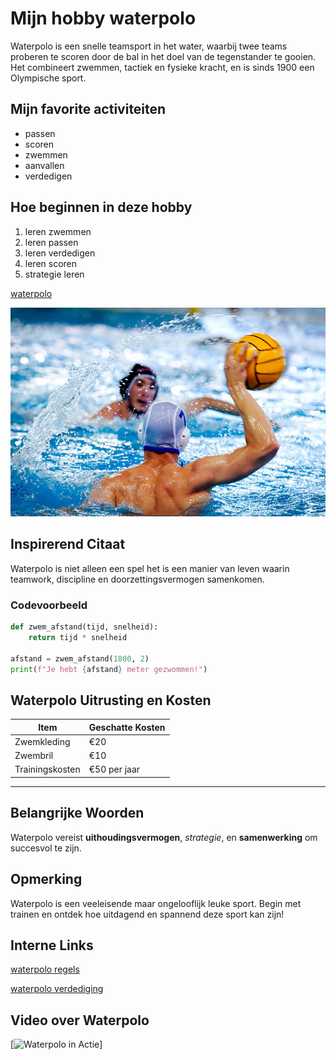 # Mijn hobby waterpolo
Waterpolo is een snelle teamsport in het water, waarbij twee teams proberen te scoren door de bal in het doel van de tegenstander te gooien. Het combineert zwemmen, tactiek en fysieke kracht, en is sinds 1900 een Olympische sport.

## Mijn favorite activiteiten
- passen
- scoren
- zwemmen
- aanvallen
- verdedigen

## Hoe beginnen in deze hobby
1. leren zwemmen
2. leren passen
3. leren verdedigen
4. leren scoren
5. strategie leren

[waterpolo](https://nl.wikipedia.org/wiki/Waterpolo)

![waterpolofoto](istockphoto-151645252-612x612.jpg)

## Inspirerend Citaat
Waterpolo is niet alleen een spel het is een manier van leven waarin teamwork, discipline en doorzettingsvermogen samenkomen.

### Codevoorbeeld
```python
def zwem_afstand(tijd, snelheid):
    return tijd * snelheid

afstand = zwem_afstand(1800, 2)
print(f"Je hebt {afstand} meter gezwommen!")
```

## Waterpolo Uitrusting en Kosten
| Item              | Geschatte Kosten |
|-------------------|----------------|
| Zwemkleding       | €20|
| Zwembril          | €10|
| Trainingskosten   | €50 per jaar|

---

## Belangrijke Woorden
Waterpolo vereist **uithoudingsvermogen**, *strategie*, en **samenwerking** om succesvol te zijn.

## Opmerking
Waterpolo is een veeleisende maar ongelooflijk leuke sport. Begin met trainen en ontdek hoe uitdagend en spannend deze sport kan zijn!

## Interne Links
[waterpolo regels](https://www.jawswaterpolo.nl/wp-content/uploads/2015/02/Spelregels-waterpolo.pdf)

[waterpolo verdediging](https://zwemfed.be/biwp-verdedigingstechnieken)

## Video over Waterpolo
[![Waterpolo in Actie](https://www.youtube.com/watch?v=Pz0tJRuDE30)]